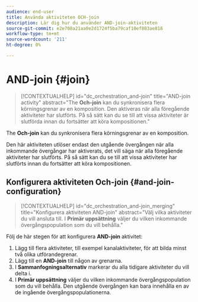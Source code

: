 ```yaml
---
audience: end-user
title: Använda aktiviteten OCH-join
description: Lär dig hur du använder AND-join-aktiviteten
source-git-commit: e2e708a21aa0e2d1724f5ba79caf10ef803ae818
workflow-type: tm+mt
source-wordcount: '211'
ht-degree: 0%

---
```


# AND-join {#join}

>[!CONTEXTUALHELP]
>id="dc_orchestration_and-join"
>title="AND-join activity"
>abstract="The **Och-join** kan du synkronisera flera körningsgrenar av en komposition. Den aktiveras när alla föregående aktiviteter har slutförts. På så sätt kan du se till att vissa aktiviteter är slutförda innan du fortsätter att köra kompositionen."

The **Och-join** kan du synkronisera flera körningsgrenar av en komposition.

Den här aktiviteten utlöser endast den utgående övergången när alla inkommande övergångar har aktiverats, det vill säga när alla föregående aktiviteter har slutförts. På så sätt kan du se till att vissa aktiviteter har slutförts innan du fortsätter att köra kompositionen.

## Konfigurera aktiviteten Och-join {#and-join-configuration}

>[!CONTEXTUALHELP]
>id="dc_orchestration_and-join_merging"
>title="Konfigurera aktiviteten AND-join"
>abstract="Välj vilka aktiviteter du vill ansluta till. I **Primär uppsättning** väljer du vilken inkommande övergångspopulation som du vill behålla."

Följ de här stegen för att konfigurera **AND-join** aktivitet:

1. Lägg till flera aktiviteter, till exempel kanalaktiviteter, för att bilda minst två olika utförandegrenar.
1. Lägg till en **AND-join** till någon av grenarna.
1. I **Sammanfogningsalternativ** markerar du alla tidigare aktiviteter du vill delta i.
1. I **Primär uppsättning** väljer du vilken inkommande övergångspopulation som du vill behålla. Den utgående övergången kan bara innehålla en av de ingående övergångspopulationerna.

